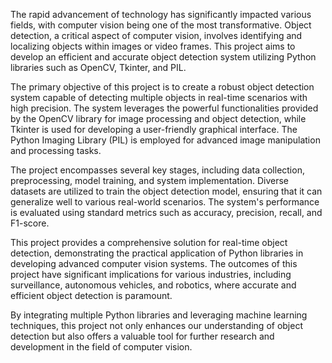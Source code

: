 The rapid advancement of technology has significantly impacted various fields, with computer vision being one of the most transformative. Object detection, a critical aspect of computer vision, involves identifying and localizing objects within images or video frames. This project aims to develop an efficient and accurate object detection system utilizing Python libraries such as OpenCV, Tkinter, and PIL.

The primary objective of this project is to create a robust object detection system capable of detecting multiple objects in real-time scenarios with high precision. The system leverages the powerful functionalities provided by the OpenCV library for image processing and object detection, while Tkinter is used for developing a user-friendly graphical interface. The Python Imaging Library (PIL) is employed for advanced image manipulation and processing tasks.

The project encompasses several key stages, including data collection, preprocessing, model training, and system implementation. Diverse datasets are utilized to train the object detection model, ensuring that it can generalize well to various real-world scenarios. The system's performance is evaluated using standard metrics such as accuracy, precision, recall, and F1-score.

This project provides a comprehensive solution for real-time object detection, demonstrating the practical application of Python libraries in developing advanced computer vision systems. The outcomes of this project have significant implications for various industries, including surveillance, autonomous vehicles, and robotics, where accurate and efficient object detection is paramount.

By integrating multiple Python libraries and leveraging machine learning techniques, this project not only enhances our understanding of object detection but also offers a valuable tool for further research and development in the field of computer vision.
